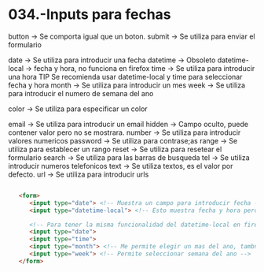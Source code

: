 034.-Inputs para fechas
===
button -> Se comporta igual que un boton.
submit -> Se utiliza para enviar el formulario

date -> Se utiliza para introducir una fecha
datetime -> Obsoleto
datetime-local -> fecha y hora, no funciona en firefox
time -> Se utiliza para introducir una hora
   TIP
      Se recomienda usar datetime-local y time para seleccionar fecha y hora
month -> Se utiliza para introducir un mes
week -> Se utiliza para introducir el numero de semana del ano

color -> Se utiliza para especificar un color

email -> Se utiliza para introducir un email 
hidden -> Campo oculto, puede contener valor pero no se mostrara.
number -> Se utiliza para introducir valores numericos
password -> Se utiliza para contrase;as
range -> Se utiliza para establecer un rango
reset -> Se utiliza para resetear el formulario
search -> Se utiliza para las barras de busqueda
tel -> Se utiliza introducir numeros telefonicos
text -> Se utiliza textos, es el valor por defecto.
url -> Se utiliza para introducir urls
 
```html

   <form>
      <input type="date"> <!-- Muestra un campo para introducir fecha -->
      <input type="datetime-local"> <!-- Esto muestra fecha y hora pero en firefox la hora no funciona bien -->

      <!-- Para tener la misma funcionalidad del datetime-local en firefox se recomienda usar un date y un time -->
      <input type="date">
      <input type="time">
      <input type="month"> <!-- Me permite elegir un mas del ano, tambnien nos deja elegir el ano -->
      <input type="week"> <!-- Permite seleccionar semana del ano -->
   </form>

```